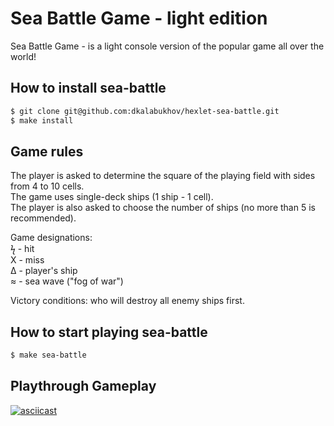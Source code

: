 # **Sea Battle Game - light edition**
Sea Battle Game - is a light console version of the popular game all over the world!

## How to install sea-battle
```sh
$ git clone git@github.com:dkalabukhov/hexlet-sea-battle.git
$ make install
```

## Game rules
The player is asked to determine the square of the playing field with sides from 4 to 10 cells.\
The game uses single-deck ships (1 ship - 1 cell).\
The player is also asked to choose the number of ships (no more than 5 is recommended).

Game designations:\
&#x03DF; - hit\
&#x0058; - miss\
&#x0394; - player's ship\
&#x2248; - sea wave ("fog of war")

Victory conditions: who will destroy all enemy ships first.

## How to start playing sea-battle
```sh
$ make sea-battle
```

## Playthrough Gameplay
[![asciicast](https://asciinema.org/a/mHuHlXH7tgMaHbOQXyx70NRQN.svg)](https://asciinema.org/a/mHuHlXH7tgMaHbOQXyx70NRQN)
